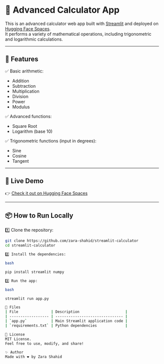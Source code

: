 # 🧮 Advanced Calculator App

This is an advanced calculator web app built with [Streamlit](https://streamlit.io/) and deployed on [Hugging Face Spaces](https://huggingface.co/spaces).  
It performs a variety of mathematical operations, including trigonometric and logarithmic calculations.

---

## 🚀 Features

✅ Basic arithmetic:
- Addition
- Subtraction
- Multiplication
- Division
- Power
- Modulus

✅ Advanced functions:
- Square Root
- Logarithm (base 10)

✅ Trigonometric functions (input in degrees):
- Sine
- Cosine
- Tangent

---

## 🌟 Live Demo

👉 [Check it out on Hugging Face Spaces](https://huggingface.co/spaces/zarashahid/simple_calculator)

---

## 📦 How to Run Locally

1️⃣ Clone the repository:
```bash
git clone https://github.com/zara-shahid/streamlit-calculator
cd streamlit-calculator

2️⃣ Install the dependencies:

bash

pip install streamlit numpy

3️⃣ Run the app:

bash

streamlit run app.py

📂 Files
| File               | Description                     |
| ------------------ | ------------------------------- |
| `app.py`           | Main Streamlit application code |
| `requirements.txt` | Python dependencies             |

📜 License
MIT License.
Feel free to use, modify, and share!

✨ Author
Made with ❤️ by Zara Shahid
